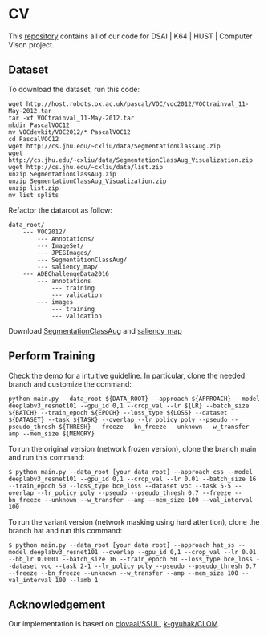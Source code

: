 # CV
This [repository](https://github.com/nguyenvuthientrang/CV) contains all of our code for DSAI | K64 | HUST | Computer Vison project.

## Dataset

To download the dataset, run this code:

```
wget http://host.robots.ox.ac.uk/pascal/VOC/voc2012/VOCtrainval_11-May-2012.tar
tar -xf VOCtrainval_11-May-2012.tar
mkdir PascalVOC12
mv VOCdevkit/VOC2012/* PascalVOC12
cd PascalVOC12
wget http://cs.jhu.edu/~cxliu/data/SegmentationClassAug.zip
wget http://cs.jhu.edu/~cxliu/data/SegmentationClassAug_Visualization.zip
wget http://cs.jhu.edu/~cxliu/data/list.zip
unzip SegmentationClassAug.zip
unzip SegmentationClassAug_Visualization.zip
unzip list.zip
mv list splits
```
Refactor the dataroot as follow:

```
data_root/
    --- VOC2012/
        --- Annotations/
        --- ImageSet/
        --- JPEGImages/
        --- SegmentationClassAug/
        --- saliency_map/
    --- ADEChallengeData2016
        --- annotations
            --- training
            --- validation
        --- images
            --- training
            --- validation
```

Download [SegmentationClassAug](https://drive.google.com/file/d/17ylg3RHZCQRyGVk6rcmkAjcMi6jeuXLr/view?usp=sharing) and [saliency_map](https://drive.google.com/file/d/1NDPBKbg5aoCismuU9R_IJ9cJp5ncww-M/view?usp=sharing)

## Perform Training

Check the [demo](https://colab.research.google.com/drive/1pRt8ulk5UVfzABPjWeTlIVVFWwqRvSkq?usp=sharing) for a intuitive guideline. In particular, clone the needed branch and customize the command:
```
python main.py --data_root ${DATA_ROOT} --approach ${APPROACH} --model deeplabv3_resnet101 --gpu_id 0,1 --crop_val --lr ${LR} --batch_size ${BATCH} --train_epoch ${EPOCH} --loss_type ${LOSS} --dataset ${DATASET} --task ${TASK} --overlap --lr_policy poly --pseudo --pseudo_thresh ${THRESH} --freeze --bn_freeze --unknown --w_transfer --amp --mem_size ${MEMORY}
```

To run the original version (network frozen version), clone the branch main and run this command:
```
$ python main.py --data_root [your data root] --approach css --model deeplabv3_resnet101 --gpu_id 0,1 --crop_val --lr 0.01 --batch_size 16 --train_epoch 50 --loss_type bce_loss --dataset voc --task 5-5 --overlap --lr_policy poly --pseudo --pseudo_thresh 0.7 --freeze --bn_freeze --unknown --w_transfer --amp --mem_size 100 --val_interval 100
```

To run the variant version (network masking using hard attention), clone the branch hat and run this command:
```
$ python main.py --data_root [your data root] --approach hat_ss --model deeplabv3_resnet101 --overlap --gpu_id 0,1 --crop_val --lr 0.01 --bb_lr 0.0001 --batch_size 16 --train_epoch 50 --loss_type bce_loss --dataset voc --task 2-1 --lr_policy poly --pseudo --pseudo_thresh 0.7 --freeze --bn_freeze --unknown --w_transfer --amp --mem_size 100 --val_interval 100 --lamb 1
```

## Acknowledgement
Our implementation is based on
[clovaai/SSUL](https://github.com/clovaai/SSUL), [k-gyuhak/CLOM](https://github.com/k-gyuhak/CLOM).
